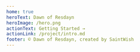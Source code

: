 ```yaml
---
home: true
heroText: Dawn of Resdayn
heroImage: /hero.png
actionText: Getting Started →
actionLink: /project/intro.md
footer: © Dawn of Resdayn, created by SaintWish
---
```

